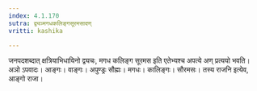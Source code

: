 ```yaml
---
index: 4.1.170
sutra: द्व्यञ्मगधकलिङ्गसूरमसादण्
vritti: kashika

---
```

जनपदशब्दात् क्षत्रियाभिधायिनो द्व्यचः, मगध कलिङ्ग सूरमस इति एतेभ्यश्च अपत्ये अण् प्रत्ययो भवति। अञो ऽपवादः। आङ्गः। वाङ्गः। अपुण्ड्रः सौह्मः। मगधः। कालिङ्गः। सौरमसः। तस्य राजनि इत्येव, आङ्गो राजा।